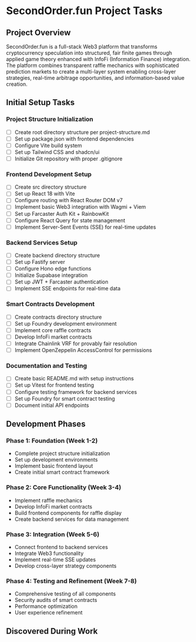 # SecondOrder.fun Project Tasks

## Project Overview

SecondOrder.fun is a full-stack Web3 platform that transforms cryptocurrency speculation into structured, fair finite games through applied game theory enhanced with InfoFi (Information Finance) integration. The platform combines transparent raffle mechanics with sophisticated prediction markets to create a multi-layer system enabling cross-layer strategies, real-time arbitrage opportunities, and information-based value creation.

## Initial Setup Tasks

### Project Structure Initialization

- [ ] Create root directory structure per project-structure.md
- [ ] Set up package.json with frontend dependencies
- [ ] Configure Vite build system
- [ ] Set up Tailwind CSS and shadcn/ui
- [ ] Initialize Git repository with proper .gitignore

### Frontend Development Setup

- [ ] Create src directory structure
- [ ] Set up React 18 with Vite
- [ ] Configure routing with React Router DOM v7
- [ ] Implement basic Web3 integration with Wagmi + Viem
- [ ] Set up Farcaster Auth Kit + RainbowKit
- [ ] Configure React Query for state management
- [ ] Implement Server-Sent Events (SSE) for real-time updates

### Backend Services Setup

- [ ] Create backend directory structure
- [ ] Set up Fastify server
- [ ] Configure Hono edge functions
- [ ] Initialize Supabase integration
- [ ] Set up JWT + Farcaster authentication
- [ ] Implement SSE endpoints for real-time data

### Smart Contracts Development

- [ ] Create contracts directory structure
- [ ] Set up Foundry development environment
- [ ] Implement core raffle contracts
- [ ] Develop InfoFi market contracts
- [ ] Integrate Chainlink VRF for provably fair resolution
- [ ] Implement OpenZeppelin AccessControl for permissions

### Documentation and Testing

- [ ] Create basic README.md with setup instructions
- [ ] Set up Vitest for frontend testing
- [ ] Configure testing framework for backend services
- [ ] Set up Foundry for smart contract testing
- [ ] Document initial API endpoints

## Development Phases

### Phase 1: Foundation (Week 1-2)

- Complete project structure initialization
- Set up development environments
- Implement basic frontend layout
- Create initial smart contract framework

### Phase 2: Core Functionality (Week 3-4)

- Implement raffle mechanics
- Develop InfoFi market contracts
- Build frontend components for raffle display
- Create backend services for data management

### Phase 3: Integration (Week 5-6)

- Connect frontend to backend services
- Integrate Web3 functionality
- Implement real-time SSE updates
- Develop cross-layer strategy components

### Phase 4: Testing and Refinement (Week 7-8)

- Comprehensive testing of all components
- Security audits of smart contracts
- Performance optimization
- User experience refinement

## Discovered During Work

<!-- New tasks discovered during development will be added here -->
